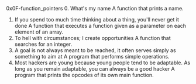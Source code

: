 0x0F-function_pointers
0. What's my name
A function that prints a name.
1. If you spend too much time thinking about a thing, you'll never get it done
A function that executes a function given as a parameter on each element of an array.
2. To hell with circumstances; I create opportunities
A function that searches for an integer.
3. A goal is not always meant to be reached, it often serves simply as something to aim at
A program that performs simple operations.
4. Most hackers are young because young people tend to be adaptable. As long as you remain adaptable, you can always be a good hacker
A program that prints the opcodes of its own main function.
